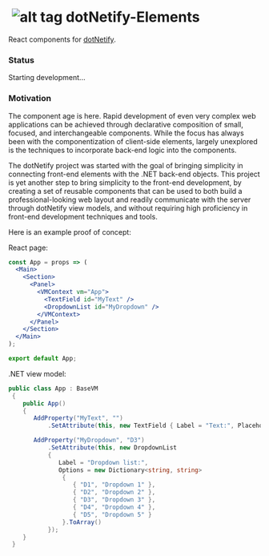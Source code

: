 # &nbsp;![alt tag](http://dotnetify.net/content/images/greendot.png) dotNetify-Elements

React components for [dotNetify](http://dotnetify.net/react). 

### Status
Starting development...

### Motivation

The component age is here.  Rapid development of even very complex web applications can be achieved through declarative composition of 
small, focused, and interchangeable components.  While the focus has always been with the componentization of client-side elements, 
largely unexplored is the techniques to incorporate back-end logic into the components.  

The dotNetify project was started with the goal of bringing simplicity in connecting front-end elements with the .NET back-end objects.
This project is yet another step to bring simplicity to the front-end development, by creating a set of reusable components that can be
used to both build a professional-looking web layout and readily communicate with the server through dotNetify view models,
and without requiring high proficiency in front-end development techniques and tools.

Here is an example proof of concept:

React page:
```jsx
const App = props => (
  <Main>
    <Section>
      <Panel>
        <VMContext vm="App">
          <TextField id="MyText" />
          <DropdownList id="MyDropdown" />
        </VMContext>
      </Panel>
    </Section>
  </Main>
);

export default App;
```

.NET view model:
```c#
public class App : BaseVM
 {
    public App()
    {
       AddProperty("MyText", "")
           .SetAttribute(this, new TextField { Label = "Text:", Placeholder = "Enter text" });

       AddProperty("MyDropdown", "D3")
           .SetAttribute(this, new DropdownList
           {
              Label = "Dropdown list:",
              Options = new Dictionary<string, string>
               {
                  { "D1", "Dropdown 1" },
                  { "D2", "Dropdown 2" },
                  { "D3", "Dropdown 3" },
                  { "D4", "Dropdown 4" },
                  { "D5", "Dropdown 5" }
               }.ToArray()
           });
    }
 }
```


